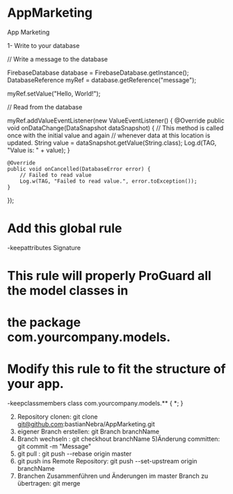 # AppMarketing
App Marketing


1- Write to your database


// Write a message to the database


FirebaseDatabase database = FirebaseDatabase.getInstance();
DatabaseReference myRef = database.getReference("message");

myRef.setValue("Hello, World!");

// Read from the database

myRef.addValueEventListener(new ValueEventListener() {
    @Override
    public void onDataChange(DataSnapshot dataSnapshot) {
        // This method is called once with the initial value and again
        // whenever data at this location is updated.
        String value = dataSnapshot.getValue(String.class);
        Log.d(TAG, "Value is: " + value);
    }

    @Override
    public void onCancelled(DatabaseError error) {
        // Failed to read value
        Log.w(TAG, "Failed to read value.", error.toException());
    }
});

# Add this global rule
-keepattributes Signature

# This rule will properly ProGuard all the model classes in
# the package com.yourcompany.models.
# Modify this rule to fit the structure of your app.
-keepclassmembers class com.yourcompany.models.** {
  *;
}

2) Repository clonen: git clone git@github.com:bastianNebra/AppMarketing.git
3) eigener Branch erstellen: git Branch branchName
4) Branch wechseln : git checkhout branchName
5)Änderung committen: git commit -m "Message" 
6) git pull : git push --rebase origin master
7) git push ins Remote Repository:  git push --set-upstream origin branchName
8) Branchen Zusammenführen und Änderungen im master Branch zu übertragen: git merge 
